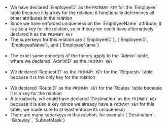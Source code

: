 + We have declared \`EmployeeID\` as the `PRIMARY KEY` for the \`Employee\` table because it is a key for the relation; it functionally determines all other attributes in the relation
+ Since we have enforced uniqueness on the \`EmployeeName\` attribute, it is also a key for the relation, so in theory we could have alternatively declared it as the `PRIMARY KEY`
+ The superkeys for this relation are {\`EmployeeID\`}, {\`EmployeeID\`,  \`EmployeeName\`}, and {\`EmployeeName\`}
<br><br>
+ The exact same concepts of the theory apply to the \`Admin\` table, where we declared \`AdminID\` as the `PRIMARY KEY`
<br><br>
+ We declared \`RequestID\` as the `PRIMARY KEY` for the \`Requests\` table because it is the only key for the relation
<br><br>
+ We declared \`RouteID\` as the `PRIMARY KEY` for the \`Routes\` table because it is a key for the relation
+ Alternatively, we could have declared \`Destination\` as the `PRIMARY KEY` because it is also a key (since we already have a `PRIMARY KEY` for this table, we made sure to at least enforce its uniqueness)
+ There are many superkeys in this relation, for example {\`Destination\`, \`Gateway\`, \`SubnetMask\`}
